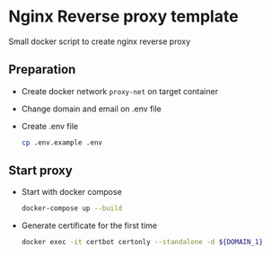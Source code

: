# Nginx Reverse proxy template

Small docker script to create nginx reverse proxy

## Preparation

- Create docker network `proxy-net` on target container
- Change domain and email on .env file
- Create .env file

  ```bash
  cp .env.example .env
  ```

## Start proxy

- Start with docker compose

  ```bash
  docker-compose up --build
  ```

- Generate certificate for the first time

  ```bash
  docker exec -it certbot certonly --standalone -d ${DOMAIN_1}
  ```
